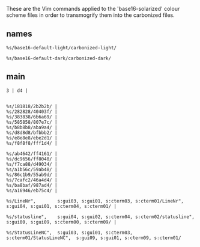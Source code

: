 These are the Vim commands applied to the 'base16-solarized' colour scheme files in order to transmogrify them into the carbonized files.

## names

```
%s/base16-default-light/carbonized-light/
```

```
%s/base16-default-dark/carbonized-dark/
```

## main

```
3 | d4 |


%s/181818/2b2b2b/ |
%s/282828/40403f/ |
%s/383838/6b6a69/ |
%s/585858/807e7c/ |
%s/b8b8b8/aba9a4/ |
%s/d8d8d8/bfbbb2/ |
%s/e8e8e8/ebe2d1/ |
%s/f8f8f8/fff1d4/ |

%s/ab4642/ff4161/ |
%s/dc9656/ff8040/ |
%s/f7ca88/d49034/ |
%s/a1b56c/59ab48/ |
%s/86c1b9/55ab9d/ |
%s/7cafc2/46a4d4/ |
%s/ba8baf/987ad4/ |
%s/a16946/eb75c4/ |

%s/LineNr",        s:gui03, s:gui01, s:cterm03, s:cterm01/LineNr",        s:gui04, s:gui01, s:cterm04, s:cterm01/ |

%s/statusline",    s:gui04, s:gui02, s:cterm04, s:cterm02/statusline",    s:gui00, s:gui09, s:cterm00, s:cterm09/ |

%s/StatusLineNC",  s:gui03, s:gui01, s:cterm03, s:cterm01/StatusLineNC",  s:gui09, s:gui01, s:cterm09, s:cterm01/
```
